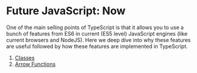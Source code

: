 # Future JavaScript: Now
One of the main selling points of TypeScript is that it allows you to use a bunch of features from ES6 in current (ES5 level) JavaScript engines (like current browsers and NodeJS). Here we deep dive into why these features are useful followed by how these features are implemented in TypeScript.

1. [Classes](./classes.md)
2. [Arrow Functions](./arrow-functions.md)
